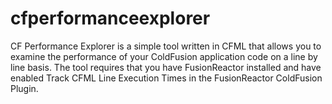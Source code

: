 # cfperformanceexplorer

CF Performance Explorer is a simple tool written in CFML that allows you to examine the performance of your ColdFusion application code on a line by line basis. The tool requires that you have FusionReactor installed and have enabled Track CFML Line Execution Times in the FusionReactor ColdFusion Plugin.


